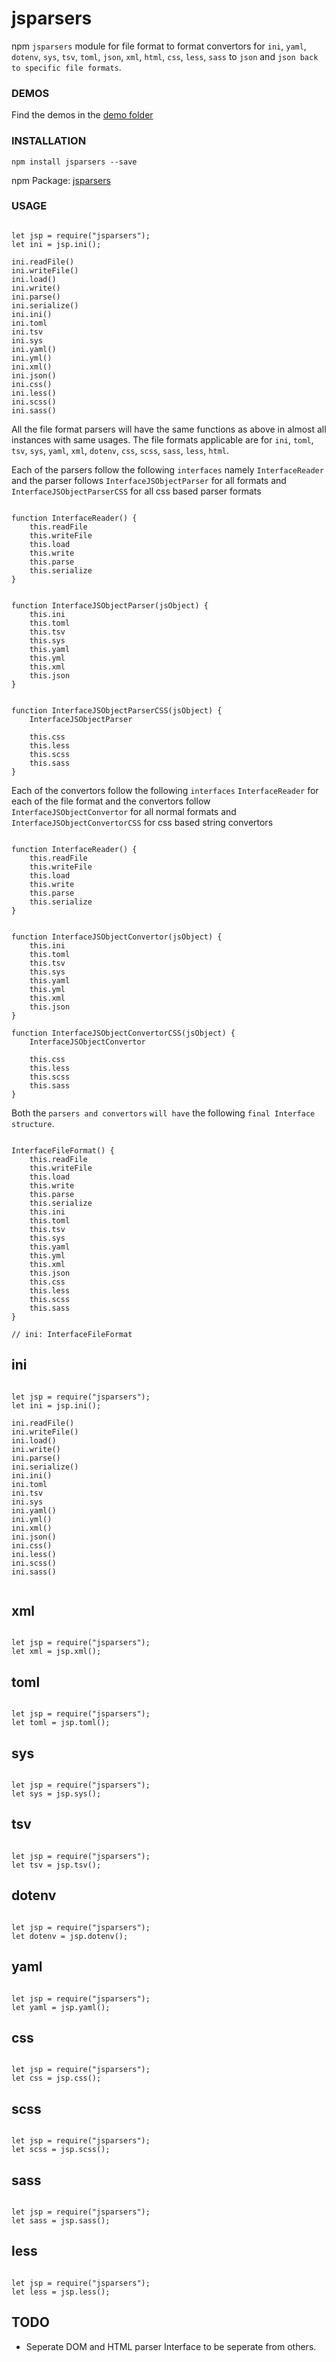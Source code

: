 # jsparsers

npm `jsparsers` module for file format to format convertors for `ini`, `yaml`, `dotenv`, `sys`, `tsv`, `toml`, `json`, `xml`, `html`, `css`, `less`, `sass` to `json` and `json back to specific file formats`.



### DEMOS

Find the demos in the [demo folder](https://github.com/ganeshkbhat/convertors/tree/main/demos)



### INSTALLATION

`npm install jsparsers --save`

npm Package: [jsparsers](https://www.npmjs.com/package/jsparsers)



### USAGE

```

let jsp = require("jsparsers");
let ini = jsp.ini();

ini.readFile()
ini.writeFile()
ini.load()
ini.write()
ini.parse()
ini.serialize()
ini.ini()
ini.toml
ini.tsv
ini.sys
ini.yaml()
ini.yml()
ini.xml()
ini.json()
ini.css()
ini.less()
ini.scss()
ini.sass()

```

All the file format parsers will have the same functions as above in almost all instances with same usages. The file formats applicable are for `ini`, `toml`, `tsv`, `sys`, `yaml`, `xml`, `dotenv`, `css`, `scss`, `sass`, `less`, `html`.

Each of the parsers follow the following `interfaces` namely `InterfaceReader` and the parser follows `InterfaceJSObjectParser` for all formats and `InterfaceJSObjectParserCSS` for all css based parser formats


```

function InterfaceReader() {
    this.readFile
    this.writeFile
    this.load
    this.write
    this.parse
    this.serialize
}

```

```

function InterfaceJSObjectParser(jsObject) {
    this.ini
    this.toml
    this.tsv
    this.sys
    this.yaml
    this.yml
    this.xml
    this.json
}

```

```

function InterfaceJSObjectParserCSS(jsObject) {
    InterfaceJSObjectParser

    this.css
    this.less
    this.scss
    this.sass
}

```


Each of the convertors follow the following `interfaces` `InterfaceReader` for each of the file format and the convertors follow `InterfaceJSObjectConvertor` for all normal formats and `InterfaceJSObjectConvertorCSS` for css based string convertors 


```

function InterfaceReader() {
    this.readFile
    this.writeFile
    this.load
    this.write
    this.parse
    this.serialize
}

```

```

function InterfaceJSObjectConvertor(jsObject) {
    this.ini
    this.toml
    this.tsv
    this.sys
    this.yaml
    this.yml
    this.xml
    this.json
}

function InterfaceJSObjectConvertorCSS(jsObject) {
    InterfaceJSObjectConvertor

    this.css
    this.less
    this.scss
    this.sass
}

```

Both the `parsers and convertors` `will have` the following `final Interface structure`.

```

InterfaceFileFormat() {
    this.readFile
    this.writeFile
    this.load
    this.write
    this.parse
    this.serialize
    this.ini
    this.toml
    this.tsv
    this.sys
    this.yaml
    this.yml
    this.xml
    this.json
    this.css
    this.less
    this.scss
    this.sass
}

// ini: InterfaceFileFormat

```

## ini

```

let jsp = require("jsparsers");
let ini = jsp.ini();

ini.readFile()
ini.writeFile()
ini.load()
ini.write()
ini.parse()
ini.serialize()
ini.ini()
ini.toml
ini.tsv
ini.sys
ini.yaml()
ini.yml()
ini.xml()
ini.json()
ini.css()
ini.less()
ini.scss()
ini.sass()


```


## xml

```

let jsp = require("jsparsers");
let xml = jsp.xml();

```


## toml

```

let jsp = require("jsparsers");
let toml = jsp.toml();

```


## sys

```

let jsp = require("jsparsers");
let sys = jsp.sys();

```


## tsv

```

let jsp = require("jsparsers");
let tsv = jsp.tsv();

```


## dotenv

```

let jsp = require("jsparsers");
let dotenv = jsp.dotenv();

```


## yaml

```

let jsp = require("jsparsers");
let yaml = jsp.yaml();

```

<!-- 
## xls

```

let jsp = require("jsparsers");
let xls = jsp.xls();

``` -->

<!-- 
## pdf

```

let jsp = require("jsparsers");
let pdf = jsp.pdf();

``` -->


## css

```

let jsp = require("jsparsers");
let css = jsp.css();

```


## scss

```

let jsp = require("jsparsers");
let scss = jsp.scss();

```


## sass

```

let jsp = require("jsparsers");
let sass = jsp.sass();

```


## less

```

let jsp = require("jsparsers");
let less = jsp.less();

```


<!-- 


### parseIni

#### ini2json

`require("jsparsers").ini2json(str)`

```

const iniString = `
; This is a comment
[database]
host = localhost
port = 5432
user = myuser
password = mypassword

[database.config]
timeout = 5000
`;

const result = iniToJson(iniString);
console.log(result);

```

#### json2ini

`require("jsparsers").json2ini(jsonObject)`

```

const nestedObj = {
    section1: {
        value1: 'hello',
        value2: 'world',
    },
    section2: {
        value1: 'foo',
        value2: 'bar',
        subSection: {
            value1: 'nested value',
        },
    },
};

const iniString = jsonToIni(nestedObj);
console.log(iniString);


```

### parseYaml

#### yaml2json

`require("jsparsers").yaml2json(str)`

```

const yamlString = `
# Example YAML file
section1:
  key1: value1
  key2:
    subkey1: |
      This is a
      multi-line value
    subkey2: value2

section2:
  key3: value3
`;

const jsonString = yamlToJson(yamlString);
console.log(jsonString);

```

#### json2yaml

`require("jsparsers").json2yaml(jsonObject)`

```

const jsonObject = {
    section1: {
      key1: 'value1',
      key2: {
        subkey1: 'value2',
        subkey2: 'value3\nwith multiple lines\nand even more lines'
      }
    },
    section2: {
      key3: 'value4'
    }
  };

  const yamlString = jsonToYaml(jsonObject);
  console.log(yamlString);


``` 

-->


## TODO

- Seperate DOM and HTML parser Interface to be seperate from others.

<!-- 
- parseHtml
- parseDom
- parseXml
- parseCss
- parseSass
- parseLess -->
